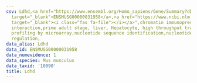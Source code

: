 ```yaml
---
csv: Ldhd,<a href="https://www.ensembl.org/Homo_sapiens/Gene/Summary?db=core;g=ENSMUSG00000031958"
  target="_blank">ENSMUSG00000031958</a>,<a href="https://www.ncbi.nlm.nih.gov/pubmed/23834426"
  target="_blank"><i class="fas fa-file"></i></a>",chromatin immunoprecipitation assay,direct
  interaction,prime adult stage, liver, Hepatocyte, high throughput transcription
  profiling by microarray,nucleotide sequence identification,nucleotide sequence identification,transcriptional
  regulation,
data_alias: Ldhd
data_id: ENSMUSG00000031958
data_numevidence: 1
data_species: Mus musculus
data_taxid: '10090'
title: Ldhd
---
```

